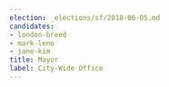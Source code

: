 ```yaml
---
election: _elections/sf/2018-06-05.md
candidates:
- london-breed
- mark-leno
- jane-kim
title: Mayor
label: City-Wide Office
---
```

